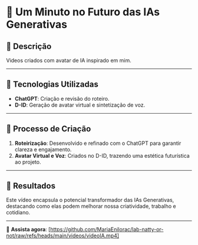 # 🎥 Um Minuto no Futuro das IAs Generativas  

## 📒 Descrição  
Videos criados com avatar de IA inspirado em mim.  

---

## 🤖 Tecnologias Utilizadas  
- **ChatGPT**: Criação e revisão do roteiro.  
- **D-ID**: Geração de avatar virtual e sintetização de voz.  
---

## 🧐 Processo de Criação  
1. **Roteirização**: Desenvolvido e refinado com o ChatGPT para garantir clareza e engajamento.  
2. **Avatar Virtual e Voz**: Criados no D-ID, trazendo uma estética futurística ao projeto.  
---

## 🚀 Resultados  
Este vídeo encapsula o potencial transformador das IAs Generativas, destacando como elas podem melhorar nossa criatividade, trabalho e cotidiano.  

---

🔗 **Assista agora**: [https://github.com/MariaEnilorac/lab-natty-or-not/raw/refs/heads/main/videos/videoIA.mp4] 
